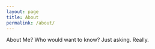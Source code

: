 ```yaml
---
layout: page
title: About
permalink: /about/
---
```


About Me? Who would want to know? Just asking. Really.
